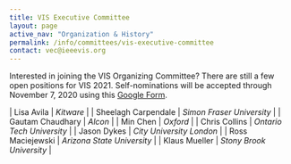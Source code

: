 ```yaml
---
title: VIS Executive Committee
layout: page
active_nav: "Organization & History"
permalink: /info/committees/vis-executive-committee
contact: vec@ieeevis.org
---
```

Interested in joining the VIS Organizing Committee? There are still a few open positions for VIS 2021. Self-nominations will be accepted through November 7, 2020 using this [Google Form](https://docs.google.com/forms/d/e/1FAIpQLSd326i-v6ayCEujtB4Ywj7sbJU7REV1m9W8ziQBxTG9uikfVg/viewform?usp=sf_link). 

| Lisa Avila | *Kitware* |
| Sheelagh Carpendale | *Simon Fraser University* |
| Gautam Chaudhary | *Alcon* |
| Min Chen | *Oxford* |
| Chris Collins | *Ontario Tech University* |
| Jason Dykes | *City University London* |
| Ross Maciejewski | *Arizona State University* |
| Klaus Mueller | *Stony Brook University* |